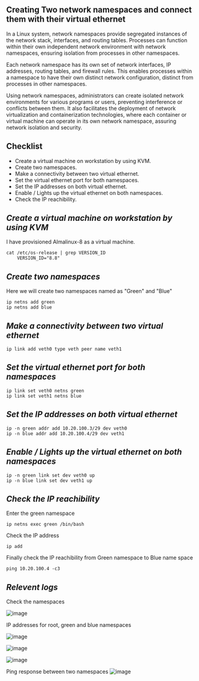 ## Creating Two network namespaces and connect them with their virtual ethernet 

In a Linux system, network namespaces provide segregated instances of the network stack, interfaces, and routing tables. Processes can function within their own independent network environment with network namespaces, ensuring isolation from processes in other namespaces.

Each network namespace has its own set of network interfaces, IP addresses, routing tables, and firewall rules. This enables processes within a namespace to have their own distinct network configuration, distinct from processes in other namespaces.

Using network namespaces, administrators can create isolated network environments for various programs or users, preventing interference or conflicts between them. It also facilitates the deployment of network virtualization and containerization technologies, where each container or virtual machine can operate in its own network namespace, assuring network isolation and security.


## Checklist

- Create a virtual machine on workstation by using KVM.
- Create two namespaces.
- Make a connectivity between two virtual ethernet.
- Set the virtual ethernet port for both namespaces.
- Set the IP addresses on both virtual ethernet.
- Enable / Lights up the virtual ethernet on both namespaces.
- Check the IP reachibility.


## *Create a virtual machine on workstation by using KVM* ##


I have provisioned Almalinux-8 as a virtual machine.

```
cat /etc/os-release | grep VERSION_ID
    VERSION_ID="8.8"
```

## *Create two namespaces* ##

Here we will create two namespaces named as "Green" and "Blue"

```
ip netns add green
ip netns add blue
```

## *Make a connectivity between two virtual ethernet* ##
```
ip link add veth0 type veth peer name veth1
```


## *Set the virtual ethernet port for both namespaces* ##
```
ip link set veth0 netns green
ip link set veth1 netns blue
```


## *Set the IP addresses on both virtual ethernet* ##
```
ip -n green addr add 10.20.100.3/29 dev veth0
ip -n blue addr add 10.20.100.4/29 dev veth1
```


## *Enable / Lights up the virtual ethernet on both namespaces* ##
```
ip -n green link set dev veth0 up
ip -n blue link set dev veth1 up
```

## *Check the IP reachibility* ##
Enter the green namespace
```
ip netns exec green /bin/bash
```

Check the IP address
```
ip add
```

Finally check the IP reachibility from Green namespace to Blue name space
```
ping 10.20.100.4 -c3
```

## *Relevent logs* ##

Check the namespaces

![image](https://github.com/alam-nazmul/Poridhi-Exams/assets/103389594/07a9f698-1dec-4c92-8846-5cc2a82bd9cc)

IP addresses for root, green and blue namespaces

![image](https://github.com/alam-nazmul/Poridhi-Exams/assets/103389594/9b197748-41b0-40a9-a5e4-9d42bb695fdb)

![image](https://github.com/alam-nazmul/Poridhi-Exams/assets/103389594/9258b5a5-f62e-4634-8efd-531d1b36bfac)

![image](https://github.com/alam-nazmul/Poridhi-Exams/assets/103389594/2415ef1b-ce0d-4163-a0f8-94b778581eed)

Ping response between two namespaces
![image](https://github.com/alam-nazmul/Poridhi-Exams/assets/103389594/cde6e261-2e64-49b8-b112-cdd30cf79b2c)
